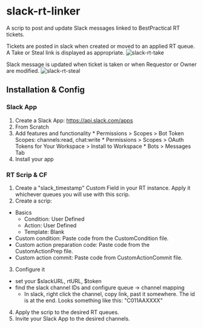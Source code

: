 # slack-rt-linker
A scrip to post and update Slack messages linked to BestPractical RT tickets.

Tickets are posted in slack when created or moved to an applied RT queue.  A Take or Steal link is displayed as appropriate.
![slack-rt-take](https://user-images.githubusercontent.com/20231630/139367223-015785e2-b74a-498c-915b-3c33f0daf23a.jpg)

Slack message is updated when ticket is taken or when Requestor or Owner are modified.
![slack-rt-steal](https://user-images.githubusercontent.com/20231630/139367251-23d625f4-e906-48fe-bc64-9975d342621c.jpg)

## Installation & Config
### Slack App
1. Create a Slack App: https://api.slack.com/apps 
  1. From Scratch
  2. Add features and functionality
    * Permissions > Scopes > Bot Token Scopes: channels:read, chat:write
    * Permissions > Scopes > OAuth Tokens for Your Workspace > Install to Workspace
    * Bots > Messages Tab
  3. Install your app



### RT Scrip & CF
1. Create a "slack_timestamp" Custom Field in your RT instance.  Apply it whichever queues you will use with this scrip.
2. Create a scrip:
  * Basics
    * Condition: User Defined
    * Action: User Defined
    * Template: Blank
  * Custom condition: Paste code from the CustomCondition file.
  * Custom action preparation code: Paste code from the CustomActionPrep file.
  * Custom action commit: Paste code from CustomActionCommit file.
3. Configure it
  * set your $slackURL, rtURL, $token
  * find the slack channel IDs and configure queue -> channel mapping
    * In slack, right click the channel, copy link, past it somewhere.  The id is at the end.  Looks something like this: "C011AAXXXX"
4. Apply the scrip to the desired RT queues.
5. Invite your Slack App to the desired channels.

